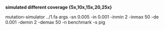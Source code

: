 <strong>simulated different coverage {5x,10x,15x,20,25x}</strong>
<p>mutation-simulator ../1.fa args -sn 0.005 -in 0.001 -inmin 2 -inmax 50 -de 0.001 -demin 2 -demax 50 -n benchmark -s pig
